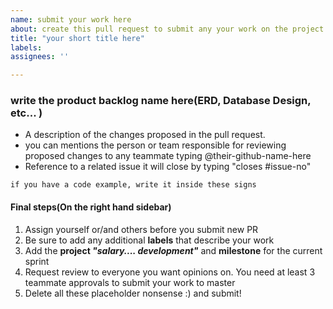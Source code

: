 ```yaml
---
name: submit your work here
about: create this pull request to submit any your work on the project to the master branch
title: "your short title here"
labels: 
assignees: ''

---
```


### write the product backlog name here(ERD, Database Design, etc... )

- A description of the changes proposed in the pull request.
- you can mentions the person or team responsible for reviewing proposed changes to any teammate typing @their-github-name-here
- Reference to a related issue it will close by typing "closes #issue-no"

``` 
if you have a code example, write it inside these signs 
```
#### Final steps(On the right hand sidebar)
1. Assign yourself or/and others before you submit new PR 
2. Be sure to add any additional **labels** that describe your work
3. Add the **project _"salary.... development"_** and **milestone** for the current sprint
4. Request review to everyone you want opinions on. You need at least 3 teammate approvals to submit your work to master
4. Delete all these placeholder nonsense :) and submit!
